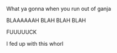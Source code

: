 What ya gonna when you run out of ganja

BLAAAAAAH BLAH BLAH BLAH

FUUUUUCK
 
 I fed up with this whorl
